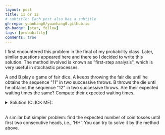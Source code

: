 ```yaml
---
layout: post
title: 11 or 12
# subtitle: Each post also has a subtitle
gh-repo: yuanhang0/yuanhang0.github.io
gh-badge: [star, follow]
tags: [probability]
comments: true
---
```

I first encountered this problem in the final of my probability class.
Later, similar questions appeared here and there so I decided to write this solution.
The method involved is known as "first-step analysis", which is very useful in stochastic processes.

A and B play a game of fair dice. A keeps throwing the fair die until he obtains the sequence "11" in two successive
throws. B throws the die until he obtains the sequence "12" in two successive throws.
Are their expected waiting times the same? Compute their expected waiting times.


<details><summary>Solution (CLICK ME): </summary>
<p>
Let $E_0=[\text{ expectation to get '11' if last roll is not 1 }]$ and $E_1=[\text{ expectation to get '11' if last roll is 1 }]$. Then we have the following recursive relationship:
\begin{align*}
\begin{cases}
E_0 = \frac{1}{6}(E_1+1)+\frac{5}{6}(E_0+1) \\
E_1 = \frac{5}{6}(E_0+1)+\frac{1}{6},
\end{cases}
\end{align*}
which gives
\begin{align*}
\begin{cases}
E_0 =42\\
E_1 =36.
\end{cases}
\end{align*}
Here $E_0 = 42$ is the average waiting time to obtain the sequence '11'.

Similarly, let $E'_0=[\text{ expectation to get '12' if last roll is not 1 }]$ and $E'_1=[\text{ expectation to get '12' if last roll is 1 }]$. Then we have the following recursive relationship:
\begin{align*}
\begin{cases}
E'_0 = \frac{1}{6}E'_1+\frac{5}{6}E'_0+1\\
E'_1 = \frac{1}{6}E'_1 + \frac{4}{6}E'_0+1
\end{cases}
\end{align*}
which gives
\begin{align*}
\begin{cases}
E'_0 =36\\
E'_1 =30,
\end{cases}
\end{align*}
Here $E'_0 = 36$ is the average waiting time to obtain the sequence '12'.

We see that, in average, we should expect to see the sequence '12' sooner compared to '11'.
</p>
</details>
<br/>

A similar but simpler problem: find the expected number of coin tosses until first two consecutive heads, i.e., 'HH'.
You can try to solve it by the method above.
